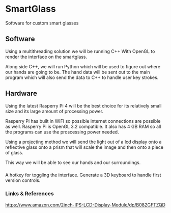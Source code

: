 # SmartGlass
Software for custom smart glasses

## Software

Using a multithreading solution we will be running C++ With OpenGL to render the interface on the smartglass.

Along side C++, we will run Python which will be used to figure out where our hands are going to be.
The hand data will be sent out to the main program which will also send the data to C++ to handle user key strokes.

## Hardware

Using the latest Rasperry Pi 4 will be the best choice for its relatively small size and its large amount of processing power.

Rasperry Pi has built in WIFI so possible internet connections are possible as well.
Rasperry Pi is OpenGL 3.2 compatible. It also has 4 GB RAM so all the programs can use the proscessing power needed.

Using a projecting method we will send the light out of a lcd display onto a reflective glass onto a prism that will scale the image and then onto a piece of glass.

This way we will be able to see our hands and our surroundings.

###

A hotkey for toggling the interface.
Generate a 3D keyboard to handle first version controls.

### Links & References

https://www.amazon.com/2inch-IPS-LCD-Display-Module/dp/B082GFTZQD
